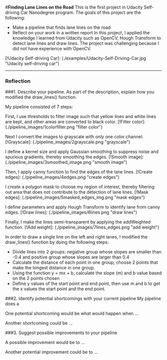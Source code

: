 #**Finding Lane Lines on the Road** 
This is the first project in Udacity Self-driving Car Nanodegree program. The goals of this project are the following:
* Make a pipeline that finds lane lines on the road
* Reflect on your work in a written report
In this project, I applied the knowledge I learned from Udacity such as OpenCV, Hough Transform to detect lane lines and draw lines. The project was challenging because I did not have experience with OpenCV.

[!Udacity Self-driving Car]: (./examples/Udacity-Self-Driving-Car.jpg "Udacity self-driving car")

---

### Reflection

###1. Describe your pipeline. As part of the description, explain how you modified the draw_lines() function.

My pipeline consisted of 7 steps:

First, I use thresholds to filter image such that yellow lines and white lines are kept, and other areas are converted to black color. 
[!Filter color]: (./pipeline_images/1colorfilter.png "filter color")

Next I convert the images to grayscale with only one color channel. 
[!Grayscale]: (./pipeline_images/2grayscale.png "grayscale")

I define a kernel size and apply Gaussian smoothing to suppress noise and spurious gradients, thereby smoothing the edges. 
[!Smooth image]: (./pipeline_images/3smoothed_image.png "smooth image")

Then, I apply canny function to find the edges of the lane lines. 
[!Create edges]: (./pipeline_images/4edges.png "create edges")

I create a polygon mask to choose my region of interest, thereby filtering out area that does not contribute to the detection of lane lines. 
[!Mask edges]: (./pipeline_images/5masked_edges_img.png "mask edges")

I define parameters and apply Hough Transform to identify lane  from canny edges. 
[!Draw lines]: (./pipeline_images/6lines.png "draw lines")

Finally, I make the lines semi-transparent by applying the addWeighted function.
[!Add weight]: (./pipeline_images/7lines_edges.png "add weight")

In order to draw a single line on the left and right lanes, I modified the draw_lines() function by doing the following steps:
- Divide lines into 2 groups: negative group whose slopes are smaller than -0.4 and positive group whose slopes are larger than 0.4
- Calculate the distance of each point in one group, choose 2 points that make the longest distance in one group.
- Using the function y = mx + b, calculate the slope (m) and b value based on the 2 points chosen
- Define y values of the start point and end point, then use m and b to get the x values the start point and the end point.


###2. Identify potential shortcomings with your current pipeline
My pipeline does a

One potential shortcoming would be what would happen when ... 

Another shortcoming could be ...


###3. Suggest possible improvements to your pipeline

A possible improvement would be to ...

Another potential improvement could be to ...

